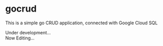 
# gocrud

This is a simple go CRUD application, connected with Google Cloud SQL  

Under development...  
Now Editing...
